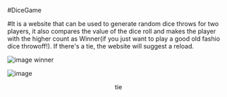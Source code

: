 #DiceGame

#It is a website that can be used to generate random dice throws for two players, it also compares the value of the dice roll and makes the player with the higher
count as Winner(if you just want to play a good old fashio dice throwoff!). If there's a tie, the website will suggest a reload. 

![image](https://user-images.githubusercontent.com/20292628/174340879-7becf4ca-3efc-45fa-a15f-35d21b0758d6.png)
<image-caption src="/foo.png" alt="winner">winner</image-caption>

![image](https://user-images.githubusercontent.com/20292628/174340935-9e7a4800-1d33-4190-b464-1bf68fe2c122.png)
<center>tie</center>
